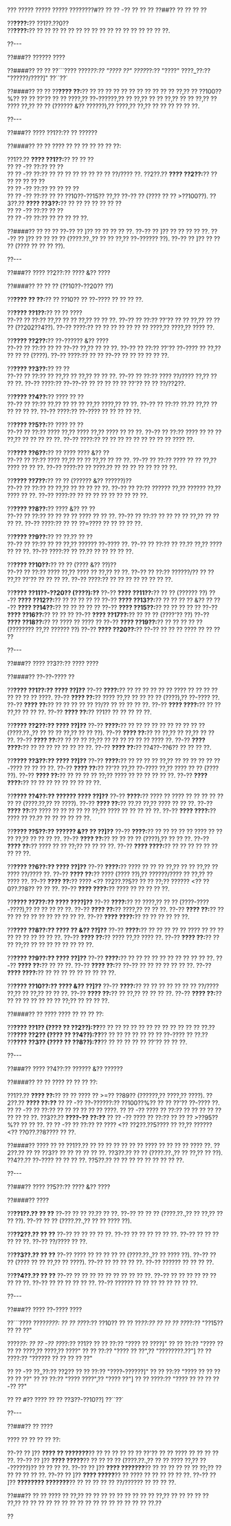 ??? ????? ????? ????? ????????#?? ?? ?? -?? ?? ?? ??
??##?? ?? ?? ?? ??

??**????:**?? ??1??.??0??  
??**????:**?? ?? ?? ?? ?? ?? ?? ?? ?? ?? ?? ?? ?? ?? ?? ?? ?? ??.

??---

??###?? ?????? ????

??####?? ?? ??
??```????
????_??:?? "???? ??"
????_??:?? "????"
????_??:?? "??????/????]"
??``??`

??####?? ?? ??
??**???? ??:**?? ?? ?? ?? ?? ?? ?? ?? ?? ?? ?? ?? ??,?? ?? ??100??%?? ?? ?? ??'?? ?? ?? ????,?? ??-??????,?? ?? ??,?? ?? ?? ??,?? ?? ?? ??,?? ?? ???? ??,?? ?? ?? (?????? &?? ??????),?? ????,?? ??,?? ?? ?? ?? ?? ?? ??.

??---

??###?? ???? ??1??:?? ?? ??????

??####?? ?? ??
???? ?? ?? ?? ?? ?? ?? ??:

??1??.?? **???? ??1??:**?? ?? ?? ??  
??  ?? -?? ??:?? ?? ??  
??  ?? -?? ??:?? ?? ?? ?? ?? ?? ?? ?? ?? ??/???? ??.
??2??.?? **???? ??2??:**?? ?? ?? ?? ?? ?? ??  
??  ?? -?? ??:?? ?? ?? ?? ??  
??  ?? -?? ??:?? ?? ?? ??10??-??15?? ??,?? ??-?? ?? (???? ?? ?? >??100??).
??3??.?? **???? ??3??:**?? ?? ?? ?? ?? ?? ?? ??  
??  ?? -?? ??:?? ?? ??  
??  ?? -?? ??:?? ?? ?? ?? ?? ??.

??####?? ?? ?? ??
??-?? ?? ]?? ?? ?? ?? ?? ??.
??-?? ?? ]?? ?? ?? ?? ?? ??.
??-?? ?? ]?? ?? ?? ?? ?? (????.??.,?? ?? ?? ??,?? ??-?????? ??).
??-?? ?? ]?? ?? ?? ?? (???? ?? ?? ?? ??).

??---

??###?? ???? ??2??:?? ???? &?? ????

??####?? ?? ?? ?? (??10??-??20?? ??)

??**???? ?? ??:**?? ?? ??10?? ?? ??-???? ?? ?? ?? ??.

??**???? ??1??:**?? ?? ?? ????  
??-?? ?? ??:?? ??,?? ?? ?? ??,?? ?? ?? ??.
??-?? ?? ??:?? ??'?? ?? ?? ??,?? ?? ?? ?? (??202??4??).
??-?? ????:?? ?? ?? ?? ?? ?? ?? ?? ????,?? ????,?? ???? ??.

??**???? ??2??:**?? ??-?????? &?? ????  
??-?? ?? ??:?? ?? ?? ??-?? ??,?? ?? ?? ??.
??-?? ?? ??:?? ??'?? ??-???? ?? ??,?? ?? ?? ?? (????).
??-?? ????:?? ?? ?? ??-?? ?? ?? ?? ?? ?? ??.

??**???? ??3??:**?? ?? ??  
??-?? ?? ??:?? ?? ??,?? ?? ??,?? ?? ?? ??.
??-?? ?? ??:?? ???? ??/???? ??,?? ?? ?? ??.
??-?? ????:?? ??-??-?? ?? ?? ?? ?? ?? ??'?? ?? ?? ??/??2??.

??**???? ??4??:**?? ???? ?? ??  
??-?? ?? ??:?? ??.?? ?? ?? ?? ??,?? ????,?? ?? ??.
??-?? ?? ??:?? ??.?? ??,?? ?? ?? ?? ?? ??.
??-?? ????:?? ??-???? ?? ?? ?? ?? ??.

??**???? ??5??:**?? ???? ?? ??  
??-?? ?? ??:?? ???? ??,?? ???? ??,?? ???? ?? ?? ??.
??-?? ?? ??:?? ???? ?? ?? ?? ??,?? ?? ?? ?? ?? ??.
??-?? ????:?? ?? ?? ?? ?? ?? ?? ?? ?? ?? ???? ??.

??**???? ??6??:**?? ?? ???? ???? &?? ??  
??-?? ?? ??:?? ???? ??,?? ?? ?? ??,?? ?? ?? ??.
??-?? ?? ??:?? ???? ?? ?? ??,?? ???? ?? ?? ??.
??-?? ????:?? ?? ????.?? ?? ?? ?? ?? ?? ?? ?? ??.

??**???? ??7??:**?? ?? ?? (?????? &?? ??????)??  
??-?? ?? ??:?? ?? ??,?? ?? ?? ?? ?? ??.
??-?? ?? ??:?? ?????? ??,?? ?????? ??,?? ???? ?? ??.
??-?? ????:?? ?? ?? ?? ?? ?? ?? ?? ?? ??.

??**???? ??8??:**?? ???? &?? ?? ??  
??-?? ?? ??:?? ?? ?? ?? ?? ???? ?? ?? ??.
??-?? ?? ??:?? ?? ?? ?? ?? ??,?? ?? ?? ?? ??.
??-?? ????:?? ?? ?? ??=???? ?? ?? ?? ?? ??.

??**???? ??9??:**?? ?? ??.?? ?? ??  
??-?? ?? ??:?? ?? ?? ??,?? ?????? ??-???? ??.
??-?? ?? ??:?? ?? ??.?? ??,?? ???? ?? ?? ??.
??-?? ????:?? ?? ??.?? ?? ?? ?? ?? ??.

??**???? ??10??:**?? ?? ?? (???? &?? ??)??  
??-?? ?? ??:?? ???? ??,?? ???? ?? ??,?? ?? ??.
??-?? ?? ??:?? ??????/?? ?? ?? ??,?? ??'?? ?? ?? ?? ??.
??-?? ????:?? ?? ?? ?? ?? ?? ?? ?? ??.

??**???? ??11??-??20?? (????):??**
??-?? **???? ??11??:**?? ?? ?? (?????? ??)
??-?? **???? ??12??:**?? ?? ?? ?? ?? ??
??-?? **???? ??13??:**?? ?? ?? ?? ?? &?? ??
??-?? **???? ??14??:**?? ?? ?? ?? ?? ??
??-?? **???? ??15??:**?? ?? ?? ?? ?? ??
??-?? **???? ??16??:**?? ?? ?? ??
??-?? **???? ??17??:**?? ?? ?? ?? (????'?? ??)
??-?? **???? ??18??:**?? ?? ???? ?? ???? ??
??-?? **???? ??19??:**?? ?? ?? ?? ?? ?? (???????? ??,?? ?????? ??)
??-?? **???? ??20??:**?? ??-?? ?? ?? ?? ???? ?? ?? ?? ??

??---

??###?? ???? ??3??:?? ???? ????

??####?? ??-??-???? ??

??**???? ??1??:?? ???? ??]??**
??-?? **????:**?? ?? ?? ?? ?? ?? ?? ???? ?? ?? ?? ?? ?? ?? ?? ?? ????.
??-?? **???? ??:**?? ???? ??,?? ?? ?? ?? ?? (????),?? ??-???? ??.
??-?? **???? ??:**?? ?? ?? ?? ?? ?? ??/?? ?? ?? ?? ?? ??.
??-?? **???? ????:**?? ?? ?? ??,?? ?? ?? ??.
??-?? **???? ??:**?? ??1?? ?? ?? ?? ?? ??.

??**???? ??2??:?? ???? ??]??**
??-?? **????:**?? ?? ?? ?? ?? ?? ?? ?? ?? ?? ?? (????.??.,?? ?? ?? ?? ??,?? ?? ?? ??).
??-?? **???? ??:**?? ?? ??,?? ?? ??,?? ?? ?? ??.
??-?? **???? ??:**?? ?? ?? ?? ??;?? ?? ?? ?? ?? ?? ?? ???? ??.
??-?? **???? ????:**?? ?? ?? ?? ?? ?? ?? ?? ??.
??-?? **???? ??:**?? ??4??-??6?? ?? ?? ?? ??.

??**???? ??3??:?? ???? ??]??**
??-?? **????:**?? ?? ?? ?? ?? ??,?? ?? ?? ?? ?? ?? ??-???? ?? ?? ?? ??.
??-?? **???? ??:**?? ??'?? ??,?? ??-???? ??,?? ???? ?? ?? (???? ??).
??-?? **???? ??:**?? ?? ?? ?? ?? ??;?? ???? ?? ?? ?? ?? ?? ??.
??-?? **???? ????:**?? ?? ?? ?? ?? ?? ?? ?? ?? ??.

??**???? ??4??:?? ?????? ???? ??]??**
??-?? **????:**?? ???? ?? ???? ?? ?? ?? ?? ?? ?? ?? (????.??,?? ?? ????).
??-?? **???? ??:**?? ??.?? ??,?? ???? ?? ?? ??.
??-?? **???? ??:**?? ???? ?? ?? ?? ?? ?? ??;?? ???? ?? ?? ?? ?? ??.
??-?? **???? ????:**?? ???? ?? ??.?? ?? ?? ?? ?? ?? ??.

??**???? ??5??:?? ?????? &?? ?? ??]??**
??-?? **????:**?? ?? ?? ?? ?? ?? ???? ?? ?? ?? ??,?? ?? ?? ?? ??.
??-?? **???? ??:**?? ?? ?? ?? ?? (????),?? ?? ?? ??.
??-?? **???? ??:**?? ???? ?? ?? ??;?? ?? ?? ?? ??.
??-?? **???? ????:**?? ?? ?? ?? ?? ?? ?? ?? ?? ??.

??**???? ??6??:?? ???? ??]??**
??-?? **????:**?? ???? ?? ?? ?? ??,?? ?? ?? ??,?? ?? ???? ??/???? ??.
??-?? **???? ??:**?? ???? (???? ??),?? ??????/???? ?? ??,?? ?? ???? ??.
??-?? **???? ??:**?? ???? <?? ??2??.??5?? ?? ?? ??;?? ?????? <?? ??0??.??8?? ?? ?? ??.
??-?? **???? ????:**?? ???? ?? ?? ?? ?? ??.

??**???? ??7??:?? ???? ????]??**
??-?? **????:**?? ?? ????,?? ?? ?? (????-????-????),?? ?? ?? ?? ?? ??.
??-?? **???? ??:**?? ????,?? ?? ?? ??.
??-?? **???? ??:**?? ?? ?? ?? ?? ?? ?? ?? ?? ?? ?? ??.
??-?? **???? ????:**?? ?? ?? ?? ?? ?? ??.

??**???? ??8??:?? ???? ?? &?? ??]??**
??-?? **????:**?? ?? ?? ?? ?? ?? ???? ?? ?? ?? ?? ?? ?? ?? ?? ?? ??.
??-?? **???? ??:**?? ???? ??,?? ???? ??.
??-?? **???? ??:**?? ?? ?? ??;?? ?? ?? ?? ?? ?? ?? ?? ??.

??**???? ??9??:?? ???? ??]??**
??-?? **????:**?? ?? ?? ?? ?? ?? ?? ?? ?? ?? ?? ??.
??-?? **???? ??:**?? ?? ?? ??.
??-?? **???? ??:**?? ??-?? ?? ?? ?? ?? ?? ?? ??.
??-?? **???? ????:**?? ?? ?? ?? ?? ?? ?? ?? ?? ??.

??**???? ??10??:?? ???? &?? ??]??**
??-?? **????:**?? ?? ?? ?? ?? ?? ?? ?? ??/???? ??,?? ?? ??,?? ?? ?? ??.
??-?? **???? ??:**?? ?? ??,?? ?? ?? ?? ??.
??-?? **???? ??:**?? ?? ?? ?? ?? ?? ?? ?? ??;?? ?? ?? ?? ??.

??####?? ?? ????
???? ?? ?? ?? ??:

??**???? ??1?? (???? ?? ??2??):??**?? ?? ?? ?? ?? ?? ?? ?? ?? ?? ?? ?? ?? ??.??  
??**???? ??2?? (???? ?? ??4??):??**?? ?? ?? ?? ?? ?? ?? ?? ??-???? ?? ??.??  
??**???? ??3?? (???? ?? ??8??):??**?? ?? ?? ?? ?? ?? ??'?? ?? ?? ??.

??---

??###?? ???? ??4??:?? ?????? &?? ??????

??####?? ?? ??
???? ?? ?? ?? ??:

??1??.?? **???? ??:**?? ?? ?? ???? ?? >=?? ??89?? (??????,?? ????,?? ????).
??2??.?? **???? ??:??**
??  ?? -?? ??-??????:?? ??100??%?? ?? ?? ??'?? ??-???? ??.
??  ?? -?? ?? ??:?? ?? ?? ?? ?? ?? ?? ????.
??  ?? -?? ???? ?? ??:?? ?? ?? ?? ?? ?? ?? ?? ?? ??.
??3??.?? **????-?? ??:??**
??  ?? -?? ???? ?? ??:?? ?? ?? ?? >??95??%?? ?? ?? ??.
??  ?? -?? ?? ??:?? ?? ???? <?? ??2??.??5???? ?? ??,?? ?????? <?? ??0??.??8???? ?? ??.

??####?? ???? ?? ??
??1??.?? ?? ?? ?? ?? ?? ?? ?? ???? ?? ?? ?? ?? ???? ??.
??2??.?? ?? ?? ??3?? ?? ?? ?? ?? ?? ??.
??3??.?? ?? ?? (????.??.,?? ?? ??,?? ?? ??).
??4??.?? ??-???? ?? ?? ?? ??.
??5??.?? ?? ?? ?? ?? ?? ?? ?? ?? ??.

??---

??###?? ???? ??5??:?? ???? &?? ????

??####?? ????

??**??1??.?? ?? ??**
??-?? ?? ?? ??.?? ?? ??.
??-?? ?? ?? ?? (????.??.,?? ?? ??,?? ?? ?? ??).
??-?? ?? ?? (????.??.,?? ?? ?? ???? ??).

??**??2??.?? ?? ??**
??-?? ?? ?? ?? ?? ??.
??-?? ?? ?? ?? ?? ?? ??.
??-?? ?? ?? ?? ?? ?? ??.
??-?? ??/???? ?? ??.

??**??3??.?? ?? ??**
??-?? ???? ?? ?? ?? ?? ?? (????.??.,?? ?? ???? ??).
??-?? ?? ?? (???? ?? ?? ??,?? ?? ????).
??-?? ?? ?? ?? ?? ??.
??-?? ?????? ?? ?? ?? ??.

??**??4??.?? ?? ??**
??-?? ?? ?? ?? ?? ?? ?? ?? ?? ?? ??.
??-?? ?? ?? ?? ?? ?? ?? ?? ?? ??.
??-?? ?? ?? ?? ?? ?? ??.
??-?? ?????? ?? ?? ?? ?? ?? ?? ?? ??.

??---

??###?? ???? ??-???? ????

??```????
????_????:
?? ?? ??_??:?? ??10??
?? ?? ??_??:?? ??
?? ?? ??_??:?? "??15?? ?? ?? ??"

????_??:
?? ?? -?? ??_??:?? ??1??
??   ?? ??:?? "???? ?? ????]"
??   ?? ??:?? "???? ?? ?? ?? ????,?? ????,?? ????"
??   ?? ??:?? "???? ?? ??",?? "????????.??"]
??   ?? ????:?? "?????? ?? ?? ?? ?? ??"

?? ?? -?? ??_??:?? ??2??
??   ?? ??:?? "????-??????]"
??   ?? ??:?? "???? ?? ?? ?? ?? ?? ??"
??   ?? ??:?? "???? ????",?? "???? ??"]
??   ?? ????:?? "???? ?? ?? ?? ??-?? ??"

?? ?? #?? ???? ?? ?? ??3??-??10??]
??``??`

??---

??###?? ?? ????

???? ?? ?? ?? ?? ??:

??-?? ?? ]?? **???? ?? ???????**?? ?? ?? ?? ?? ?? ?? ??'?? ?? ?? ???? ?? ?? ?? ?? ??.
??-?? ?? ]?? **???? ?????**?? ?? ?? ?? ?? (????.??.,?? ?? ?? ???? ??,?? ??-??????)?? ?? ?? ?? ??.
??-?? ?? ]?? **???? ???????**?? ?? ?? ?? ?? ?? ?? ??;?? ?? ?? ?? ?? ?? ??.
??-?? ?? ]?? **???? ?????**?? ?? ???? ?? ?? ?? ?? ?? ??.
??-?? ?? ]?? **???????? ???????**?? ?? ?? ?? ?? ?? ??/?????? ?? ?? ?? ??.

??###?? ?? ??
???? ?? ??,?? ?? ?? ?? ?? ?? ?? ?? ?? ?? ??,?? ?? ?? ?? ?? ?? ??,?? ?? ?? ?? ?? ?? ?? ?? ?? ?? ?? ?? ?? ?? ?? ?? ?? ??.??

??